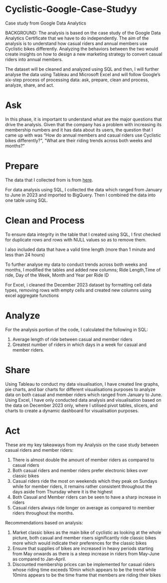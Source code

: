 # Cyclistic-Google-Case-Studyy
Case study from Google Data Analytics 

BACKGROUND: The analysis is based on the case study of the Google Data Analytics Certificate that we have to do independently. The aim of the analysis is to understand how casual riders and annual members use Cyclistic bikes differently. Analyzing the behaviors between the two would create insights on how to design a new marketing strategy to convert casual riders into annual members.

The dataset will be cleaned and analyzed using SQL and then, I will further analyse the data using Tableau and Microsoft Excel and will follow Google’s six-step process of processing data: ask, prepare, clean and process, analyze, share, and act.

# Ask

In this phase, it is important to understand what are the major questions that drive the analysis. Given that the company has a problem with increasing its membership numbers and it has data about its users, the question that I came up with was
“How do annual members and casual riders use Cyclistic bikes differently?", "What are their riding trends across both weeks and months?"

# Prepare

The data that I collected from is from [here](https://divvy-tripdata.s3.amazonaws.com/index.html). 

For data analysis using SQL, I collected the data which ranged from January to June in 2023 and imported to BigQuery. Then I combined the data into one table using SQL.

# Clean and Process

To ensure data integrity in the table that I created using SQL, I first checked for duplicate rows and rows with NULL values so as to remove them. 

I also included data that have a valid time length (more than 1 minute and less than 24 hours)

To further analyse my data to conduct trends across both weeks and months, I modified the tables and added new columns;  Ride Length,Time of ride, Day of the Week, Month and Year per Ride ID

For Excel, i cleaned the December 2023 dataset by formatting cell data types, removing rows with empty cells and created new columns using excel aggregate functions

# Analyze

For the analysis portion of the code, I calculated the following in SQL:

1. Average length of ride between casual and member riders
2. Greatest number of riders in which days in a week for casual and member riders.
   


# Share

Using Tableau to conduct my data visualisation, I have created line graphs, pie charts, and bar charts for different visualisations purposes to analyze data on both casual and member riders which ranged from January to June.
Using Excel, I have only conducted data analysis and visualisation based on the data on December 2023 only, where I utilised pivot tables, slicers, and charts to create a dynamic dashboard for visualisation purposes.

# Act 

These are my key takeaways from my Analysis on the case study between casual riders and member riders: 
1. There is almost double the amount of member riders as compared to casual riders 
2. Both casual riders and member riders prefer electronic bikes over classic bikes
3. Casual riders ride the most on weekends which they peak on Sundays while for member riders, it remains rather consistent throughout the days aside from Thursday where it is the highest
4. Both Casual and Member riders can be seen to have a sharp increase in riders 
5. Casual riders always ride longer on average as compared to member riders throughout the months.

Recommendations based on analysis: 
1. Market classic bikes as the main bike of cyclistic as looking at the whole picture, both casual and member risers significantly ride classic bikes more which would indicate their preferences for the classic bikes
2. Ensure that supplies of bikes are increased in heavy periods starting from May onwards as there is a steep increase in riders from May-June as compared to Jan-April.
3. Discounted membership prices can be implemented for casual riders whose riding time  exceeds 10min which appears to be the trend while 10mins appears to be the time frame that members are riding their bikes
